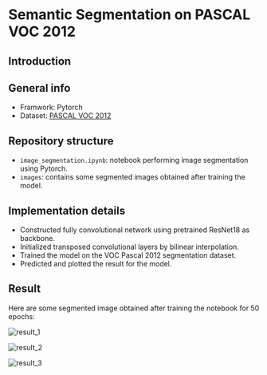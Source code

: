 # Semantic Segmentation on PASCAL VOC 2012 

## Introduction 


## General info 
- Framwork: Pytorch 
- Dataset: [PASCAL VOC 2012](http://host.robots.ox.ac.uk/pascal/VOC/voc2012/)

## Repository structure 
- `image_segmentation.ipynb`: notebook performing image segmentation using Pytorch. 
- `images`: contains some segmented images obtained after training the model. 

## Implementation details 
- Constructed fully convolutional network using pretrained ResNet18 as backbone.
- Initialized transposed convolutional layers by bilinear interpolation.
- Trained the model on the VOC Pascal 2012 segmentation dataset.
- Predicted and plotted the result for the model.

## Result 
Here are some segmented image obtained after training the notebook for 50 epochs:  

![result_1]()

![result_2]()

![result_3]()
